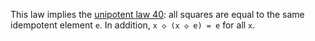 This law implies the [unipotent law 40](https://teorth.github.io/equational_theories/implications/?40): all squares are equal to the same idempotent element `e`.  In addition, `x ◇ (x ◇ e) = e` for all `x`.

